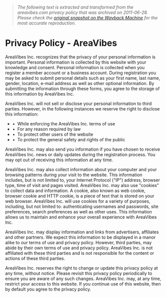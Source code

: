 > *The following text is extracted and transformed from the areavibes.com privacy policy that was archived on 2011-06-28. Please check the [original snapshot on the Wayback Machine](https://web.archive.org/web/20110628072426id_/http%3A//www.areavibes.com/privacy-policy) for the most accurate reproduction.*

# Privacy Policy - AreaVibes

AreaVibes Inc. recognizes that the privacy of your personal information is important. Personal information is collected by this website with your knowledge and consent. Personal information is collected when you register a member account or a business account. During registration you may be asked to submit personal details such as your first name, last name, gender, location, e-mail address as well as other optional information. By submitting the information through these forms, you agree to the storage of this information by AreaVibes Inc.

AreaVibes Inc. will not sell or disclose your personal information to third parties. However, in the following instances we reserve the right to disclose this information: 

  * •  While enforcing the AreaVibes Inc. terms of use
  * •  For any reason required by law
  * •  To protect other users of the website
  * •  To protect the general safety and rights of the public



AreaVibes Inc. may also send you information if you have chosen to receive AreaVibes Inc. news or daily updates during the registration process. You may opt out of receiving this information at any time.

AreaVibes Inc. may also collect information about your computer and your browsing patterns during your visit to the website. This information includes, but is not limited to, your Internet Protocol ("IP") address, browser type, time of visit and pages visited. AreaVibes Inc. may also use "cookies" to collect data and information. A cookie, also known as web cookie, browser cookie and HTTP cookie, is a piece of text that is stored on your web browser. AreaVibes Inc. will use cookies for a variety of purposes, including, but not limited to: authenticating usernames and passwords, site preferences, search preferences as well as other uses. This information allows us to maintain and enhance your overall experience with AreaVibes Inc.

AreaVibes Inc. may display information and links from advertisers, affiliates and other partners. We expect this information to be displayed in a manor alike to our terms of use and privacy policy. However, third parties, may abide by their own terms of use and privacy policy. AreaVibes Inc. is not affiliated with these third parties and is not responsible for the content or actions of these third parties.

AreaVibes Inc. reserves the right to change or update this privacy policy at any time, without notice. Please revisit this privacy policy periodically to ensure you are aware of any such changes. AreaVibes Inc. may, at any time, restrict your access to this website. If you continue use of this website, then by default you agree to the privacy policy.
